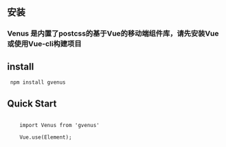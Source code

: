 ## 安装

### Venus 是内置了postcss的基于Vue的移动端组件库，请先安装Vue或使用Vue-cli构建项目

## install 

<pre><code> npm install gvenus </code></pre>

## Quick Start 

<pre><code> 
    import Venus from 'gvenus'
    
    Vue.use(Element);
</code></pre>
